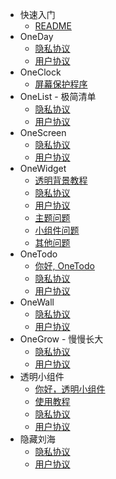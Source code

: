 - 快速入门
  - [README](README.md)
- OneDay
  - [隐私协议](OneDay/privacy.md)
  - [用户协议](OneDay/terms.md)
- OneClock
  - [屏幕保护程序](OneClock/screensaver.md)
- OneList - 极简清单
  - [隐私协议](OneList/privacy.md)
  - [用户协议](OneList/terms.md)
- OneScreen
  - [隐私协议](OneScreen/privacy.md)
  - [用户协议](OneScreen/terms.md)
- OneWidget
  - [透明背景教程](OneWidget/transparent.md)
  - [隐私协议](OneWidget/privacy.md)
  - [用户协议](OneWidget/terms.md)
  - [主题问题](cn/OneWidget/theme.md)
  - [小组件问题](cn/OneWidget/widget.md)
  - [其他问题](cn/OneWidget/others.md)
- OneTodo
  - [你好, OneTodo](cn/OneTodo/intro.md)
  - [隐私协议](OneTodo/privacy.md)
  - [用户协议](OneTodo/terms.md)
- OneWall
  - [隐私协议](OneWall/privacy.md)
  - [用户协议](OneWall/terms.md)
- OneGrow - 慢慢长大
  - [隐私协议](cn/OneGrow/privacy.md)
  - [用户协议](cn/OneGrow/terms.md)
- 透明小组件
  - [你好，透明小组件](cn/TransparentWidget/intro.md)
  - [使用教程](cn/TransparentWidget/tutorial.md)
  - [隐私协议](cn/TransparentWidget/privacy.md)
  - [用户协议](cn/TransparentWidget/terms.md)
- 隐藏刘海
  - [隐私协议](cn/HideNotch/privacy.md)
  - [用户协议](cn/HideNotch/terms.md)
